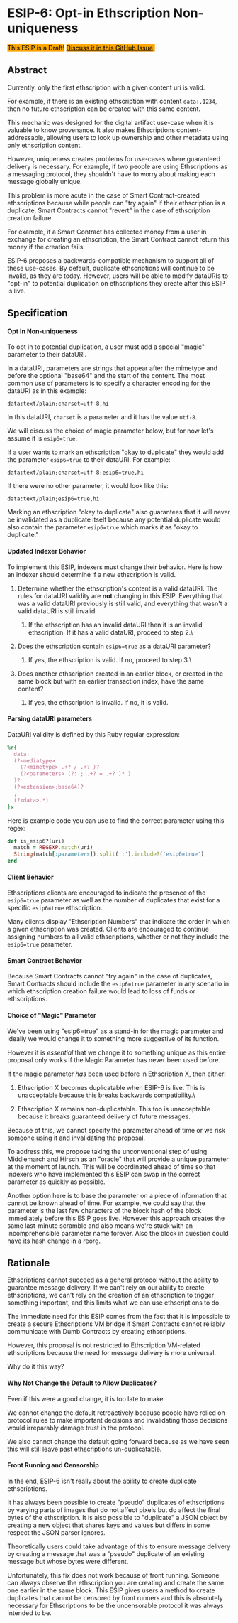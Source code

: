 # ESIP-6: Opt-in Ethscription Non-uniqueness

<mark style="background-color:orange;">This ESIP is a Draft!</mark> [<mark style="background-color:orange;">Discuss it in this GitHub Issue</mark>](https://github.com/ethscriptions-protocol/ESIP-Discussion/issues/10)<mark style="background-color:orange;">.</mark>

## Abstract

Currently, only the first ethscription with a given content uri is valid.

For example, if there is an existing ethscription with content `data:,1234`, then no future ethscription can be created with this same content.

This mechanic was designed for the digital artifact use-case when it is valuable to know provenance. It also makes Ethscriptions content-addressable, allowing users to look up ownership and other metadata using only ethscription content.

However, uniqueness creates problems for use-cases where guaranteed delivery is necessary. For example, if two people are using Ethscriptions as a messaging protocol, they shouldn't have to worry about making each message globally unique.

This problem is more acute in the case of Smart Contract-created ethscriptions because while people can "try again" if their ethscription is a duplicate, Smart Contracts cannot "revert" in the case of ethscription creation failure.

For example, if a Smart Contract has collected money from a user in exchange for creating an ethscription, the Smart Contract cannot return this money if the creation fails.

ESIP-6 proposes a backwards-compatible mechanism to support all of these use-cases. By default, duplicate ethscriptions will continue to be invalid, as they are today. However, users will be able to modify dataURIs to "opt-in" to potential duplication on ethscriptions they create after this ESIP is live.

## Specification

#### Opt In Non-uniqueness

To opt in to potential duplication, a user must add a special "magic" parameter to their dataURI.

In a dataURI, parameters are strings that appear after the mimetype and before the optional "base64" and the start of the content. The most common use of parameters is to specify a character encoding for the dataURI as in this example:

`data:text/plain;charset=utf-8,hi`

In this dataURI, `charset` is a parameter and it has the value `utf-8`.

We will discuss the choice of magic parameter below, but for now let's assume it is `esip6=true`.

If a user wants to mark an ethscription "okay to duplicate" they would add the parameter `esip6=true` to their dataURI. For example:

`data:text/plain;charset=utf-8;esip6=true,hi`

If there were no other parameter, it would look like this:

`data:text/plain;esip6=true,hi`

Marking an ethscription "okay to duplicate" also guarantees that it will never be invalidated as a duplicate itself because any potential duplicate would also contain the parameter `esip6=true` which marks _it_ as "okay to duplicate."

#### Updated Indexer Behavior

To implement this ESIP, indexers must change their behavior. Here is how an indexer should determine if a new ethscription is valid.

1. Determine whether the ethscription's content is a valid dataURI. The rules for dataURI validity are **not** changing in this ESIP. Everything that was a valid dataURI previously is still valid, and everything that wasn't a valid dataURI is still invalid.
   1. If the ethscription has an invalid dataURI then it is an invalid ethscription. If it has a valid dataURI, proceed to step 2.\

2. Does the ethscription contain `esip6=true` as a dataURI parameter?
   1. If yes, the ethscription is valid. If no, proceed to step 3.\

3. Does another ethscription created in an earlier block, or created in the same block but with an earlier transaction index, have the same content?
   1. If yes, the ethscription is invalid. If no, it is valid.

#### Parsing dataURI parameters

DataURI validity is defined by this Ruby regular expression:

```ruby
%r{
  data:
  (?<mediatype>
    (?<mimetype> .+? / .+? )?
    (?<parameters> (?: ; .+? = .+? )* )
  )?
  (?<extension>;base64)?
  ,
  (?<data>.*)
}x
```

Here is example code you can use to find the correct parameter using this regex:

```ruby
def is_esip6?(uri)
  match = REGEXP.match(uri)
  String(match[:parameters]).split(';').include?('esip6=true')
end
```

#### Client Behavior

Ethscriptions clients are encouraged to indicate the presence of the `esip6=true` parameter as well as the number of duplicates that exist for a specific `esip6=true` ethscription.

Many clients display "Ethscription Numbers" that indicate the order in which a given ethscription was created. Clients are encouraged to continue assigning numbers to all valid ethscriptions, whether or not they include the `esip6=true` parameter.

#### Smart Contract Behavior

Because Smart Contracts cannot "try again" in the case of duplicates, Smart Contracts should include the `esip6=true` parameter in any scenario in which ethscription creation failure would lead to loss of funds or ethscriptions.

#### Choice of "Magic" Parameter

We've been using "esip6=true" as a stand-in for the magic parameter and ideally we would change it to something more suggestive of its function.

However it is _essential_ that we change it to something unique as this entire proposal only works if the Magic Parameter has never been used before.

If the magic parameter _has_ been used before in Ethscription X, then either:

1. Ethscription X becomes duplicatable when ESIP-6 is live. This is unacceptable because this breaks backwards compatibility.\

2. Ethscription X remains non-duplicatable. This too is unacceptable because it breaks guaranteed delivery of future messages.

Because of this, we cannot specify the parameter ahead of time or we risk someone using it and invalidating the proposal.

To address this, we propose taking the unconventional step of using Middlemarch and Hirsch as an "oracle" that will provide a unique parameter at the moment of launch. This will be coordinated ahead of time so that indexers who have implemented this ESIP can swap in the correct parameter as quickly as possible.

Another option here is to base the parameter on a piece of information that cannot be known ahead of time. For example, we could say that the parameter is the last few characters of the block hash of the block immediately before this ESIP goes live. However this approach creates the same last-minute scramble and also means we're stuck with an incomprehensible parameter name forever. Also the block in question could have its hash change in a reorg.

## Rationale

Ethscriptions cannot succeed as a general protocol without the ability to guarantee message delivery. If we can't rely on our ability to create ethscriptions, we can't rely on the creation of an ethscription to trigger something important, and this limits what we can use ethscriptions to do.

The immediate need for this ESIP comes from the fact that it is impossible to create a secure Ethscriptions VM bridge if Smart Contracts cannot reliably communicate with Dumb Contracts by creating ethscriptions.

However, this proposal is not restricted to Ethscription VM-related ethscriptions because the need for message delivery is more universal.

Why do it this way?

#### Why Not Change the Default to Allow Duplicates?

Even if this were a good change, it is too late to make.

We cannot change the default retroactively because people have relied on protocol rules to make important decisions and invalidating those decisions would irreparably damage trust in the protocol.

We also cannot change the default going forward because as we have seen this will still leave past ethscriptions un-duplicatable.

#### Front Running and Censorship

In the end, ESIP-6 isn't really about the ability to create duplicate ethscriptions.

It has always been possible to create "pseudo" duplicates of ethscriptions by varying parts of images that do not affect pixels but do affect the final bytes of the ethscription. It is also possible to "duplicate" a JSON object by creating a new object that shares keys and values but differs in some respect the JSON parser ignores.

Theoretically users could take advantage of this to ensure message delivery by creating a message that was a "pseudo" duplicate of an existing message but whose bytes were different.

Unfortunately, this fix does not work because of front running. Someone can always observe the ethscription you are creating and create the same one earlier in the same block. This ESIP gives users a method to create duplicates that cannot be censored by front runners and this is absolutely necessary for Ethscriptions to be the uncensorable protocol it was always intended to be.
